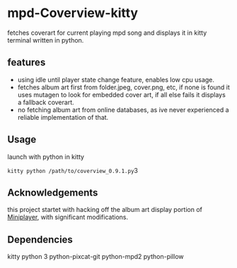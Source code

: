 # mpd-Coverview-kitty
fetches coverart for current playing mpd song and displays it in kitty terminal
written in python.
## features

- using idle until player state change feature, enables low cpu usage.
- fetches album art first from folder.jpeg, cover.png, etc, if none is found it uses mutagen to look for embedded cover art, if all else fails it displays a fallback coverart.
- no fetching album art from online databases, as ive never experienced a reliable implementation of that.

## Usage
launch with python in kitty

`kitty python /path/to/coverview_0.9.1.py`3

## Acknowledgements
this project startet with hacking off the album art display portion of 
[Miniplayer](https://github.com/GuardKenzie/miniplayer/tree/main), with significant modifications. 

## Dependencies
kitty
python 3
python-pixcat-git
python-mpd2
python-pillow
